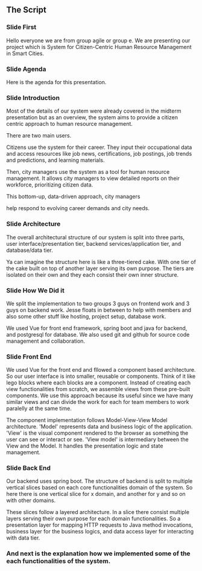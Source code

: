 ## The Script

### Slide First
Hello everyone we are from group agile or group e. We are presenting our project which is System for Citizen-Centric Human Resource Management in Smart Cities.

### Slide Agenda
Here is the agenda for this presentation.

### Slide Introduction
Most of the details of our system were already covered in the midterm presentation but as an overview, the system aims to provide a citizen centric approach to human resource management. 

There are two main users.

Citizens use the system for their career. They input their occupational data and access resources like job news, certifications, job postings, job trends and predictions, and learning materials.

Then, city managers use the system as a tool for human resource management. It allows city managers to view detailed reports on their workforce, prioritizing citizen data. 

This bottom-up, data-driven approach, city managers

 help respond to evolving career demands and city needs. 

### Slide Architecture
The overall architectural structure of our system is split into three parts, user interface/presentation tier, backend services/application tier, and database/data tier. 

Ya can imagine the structure here is like a three-tiered cake. With one tier of the cake built on top of another layer serving its own purpose. The tiers are isolated on their own and they each consist their own inner structure.

### Slide How We Did it
We split the implementation to two groups 3 guys on frontend work and 3 guys on backend work. Jesse floats in between to help with members and also some other stuff like hosting, project setup, database work.

We used Vue for front end framework, spring boot and java for backend, and postgresql for database. We also used git and github for source code management and collaboration.

### Slide Front End
We used Vue for the front end and fllowed a component based architecture. So our user interface is into smaller, reusable or components. Think of it like lego blocks where each blocks are a component. Instead of creating each view functionalities from scratch, we assemble views from these pre-built components. We use this approach because its useful since we have many similar views and can divide the work for each for team members to work paralelly at the same time.

The component implementation follows Model-View-View Model architecture. 'Model' represents data and business logic of the application. 'View' is the visual component rendered to the browser as something the user can see or interact or see. 'View model' is intermediary between the View and the Model. It handles the presentation logic and state management. 

### Slide Back End
Our backend uses spring boot. The structure of backend is split to multiple vertical slices based on each core functionalities domain of the system. So here there is one vertical slice for x domain, and another for y and so on with other domains. 

These slices follow a layered architecture. In a slice there consist multiple layers serving their own purpose for each domain functionalities. So a presentation layer for mapping HTTP requests to Java method invocations, business layer for the business logics, and data access layer for interacting with data tier.

### And next is the explanation how we implemented some of the each functionalities of the system.